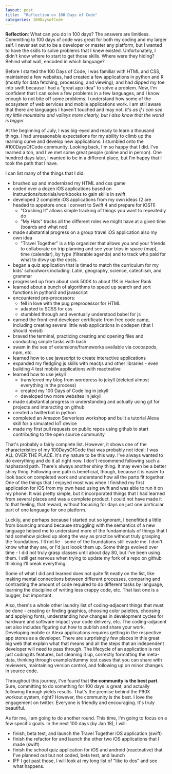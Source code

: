 ```yaml
---
layout: post
title:  "Reflection on 100 Days of Code"
categories: 100DaysofCode
---
```

**Reflection**:
What can you do in 100 days? The answers are limitless. Committing to 100 days of code was great for both my coding and my larger self.  I never set out to be a developer or master any platform, but I wanted to have the skills to solve problems that I knew existed. Unfortunately, I didn't know where to start to get those skills. Where were they hiding? Behind what wall, encoded in which language?

Before I started the 100 Days of Code, I was familiar with HTML and CSS, maintained a few websites, had created a few applications in python and R (mostly for data fetching, processing, and viewing), and had dipped my toe into swift because I had a "great app idea" to solve a problem. Now, I'm confident that I can solve a few problems in a few languages, and I know enough to not bite off some problems. I understand how some of the ecosystem of web services and mobile applications work. I am still aware that there are languages I haven't touched and may not. *It's as if I can see my little mountains and valleys more clearly, but I also know that the world is bigger.* 

At the beginning of July, I was big-eyed and ready to learn a thousand things. I had unreasonable expectations for my ability to climb up the learning curve and develop new applications. I stumbled onto the #100DaysOfCode community. Looking back, I'm so happy that I did. I've learned a ton, and I've met some great people (online and in person). One hundred days later, I wanted to be in a different place, but I'm happy that I took the path that I have. 

I can list many of the things that I did:

+ brushed up and modernized my HTML and css game
+ coded over a dozen iOS applications based on instructions/tutorials/workbooks to gain skills in swift 
+ developed 2 complete iOS applications from my own ideas (2 are headed to appstore once I convert to Swift 4 and prepare for iOS11)
    + "Crushing It" allows simple tracking of things you want to repeatedly do
    + "My Hats" tracks all the different roles we might have at a given time (boards and what not)
+ made substantial progress on a group travel iOS application also my own idea
    + "Travel Together" is a trip organizer that allows you and your friends to collaborate on trip planning and see your trips in space (map), time (calendar), by type (filterable agenda) and to track who paid for what to divvy up the costs.
+ began a quiz application that is timed to match the curriculum for my kids' schoolwork including: Latin, geography, science, catechism, and grammar
+ progressed up from about rank 500K to about 11K in Hacker Rank
+ learned about a bunch of algorithms to speed up search and sort functions in python3 and javascript
+ encountered pre-processors:
    + fell in love with the pug preprocessor for HTML
    + adapted to SCSS for css
    + stumbled through and eventually understood babel for js
+ earned the front-end developer certificate from free code camp, including creating several little web applications in codepen (that I should revisit)
+ braved the terminal, practicing creating and opening files and conducting simple tasks with bash
+ swam in the sea of extensions/frameworks available via cocoapods, npm, etc. 
+ learned how to use javascript to create interactive applications 
+ expanded my fledgling js skills with reactjs and other libraries - even building 4 test mobile applications with reactnative
+ learned how to use jekyll 
    + transferred my blog from wordpress to jekyll (deleted almost everything in the process)
    + created my 100 Days of Code log in jekyll
    + developed two more websites in jekyll
+ made substantial progress in understanding and actually using git for projects and interacting on github
+ created a twitterbot in python
+ completed an Amazon Serverless workshop and built a tutorial Alexa skill for a simulated IoT device
+ made my first pull requests on public repos using github to start contributing to the open source community

That's probably a fairly complete list. However, it shows one of the characteristics of my 100DaysOfCode that was probably not ideal: I was ALL OVER THE PLACE. It's my nature to be this way. I've always wanted to do everything and do it all right now. I don't recommend following such a haphazard path. There's always another shiny thing. It may even be a better shiny thing. Following one path is beneficial, though, because it is easier to look back on completed work and understand how all the parts fit together. One of the things that I enjoyed most was when I finished my first application for iOS from my own head using swift and was able to run it on my phone. It was pretty simple, but it incorporated things that I had learned from several places and was a complete product. I could not have made it to that feeling, that reward, without focusing for days on just one particular part of one language for one platform. 

Luckily, and perhaps because I started out so ignorant, I benefitted a little from bouncing around because struggling with the semantics of a new language helped me to understand more of the fundamentals of things that I had somehow picked up along the way as practice without truly grasping the foundations. I'll not lie - some of the foundations still evade me. I don't know what they are, or I'd just loook them up. Some things evolved over time - I did not truly grasp classes until about day 80, but I've been using them. I still get nervous when trying to update my fork of a repo on github thinking I'll break everything. 

Some of what I did and learned does not quite fit neatly on the list, like making mental connections between different processes, comparing and contrasting the amount of code required to do different tasks by language, learning the discipline of writing less crappy code, etc. That last one is a bugger, but important. 

Also, there's a whole other laundry list of coding-adjacent things that must be done - creating or finding graphics, choosing color palettes, choosing and applying fonts, understanding how changes in development cycles for hardware and software impact your code delivery, etc. The coding-adjacent set also includes figuring out how to publish and share your work. Developing mobile or Alexa applications requires getting in the respective app stores as a developer. There are surprisingly few places in this great big web that explain what that means and all the steps that an independent developer will need to pass through. The lifecycle of an application is not just coding its features, but cleaning it up, correctly formatting the meta-data, thinking through example/dummy test cases that you can share with reviewers, maintaining version control, and following up on minor changes in source code.

Throughout this journey, I've found that **the community is the best part**. Sure, committing to do something for 100 days is great, and actually following through yields results. That's the premise behind the P90X workout system, right? However, the community is the best. I love the engagement on twitter. Everyone is friendly and encouraging. It's truly beautiful.

As for me, I am going to do another round. This time, I'm going to focus on a few specific goals. In the next 100 days (by Jan 18), I will:
+ finish, beta test, and launch the Travel Together iOS application (swift)
+ finish the refactor for and launch the other two iOS applications that I made (swift) 
+ finish the school quiz application for iOS and android (reactnative) that I've planned out but not coded, beta test, and launch
+ IFF I get past those, I will look at my long list of "like to dos" and see what happens.
